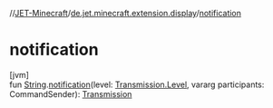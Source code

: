 //[JET-Minecraft](../../index.md)/[de.jet.minecraft.extension.display](index.md)/[notification](notification.md)

# notification

[jvm]\
fun [String](https://kotlinlang.org/api/latest/jvm/stdlib/kotlin/-string/index.html).[notification](notification.md)(level: [Transmission.Level](../de.jet.minecraft.tool.display.message/-transmission/-level/index.md), vararg participants: CommandSender): [Transmission](../de.jet.minecraft.tool.display.message/-transmission/index.md)
